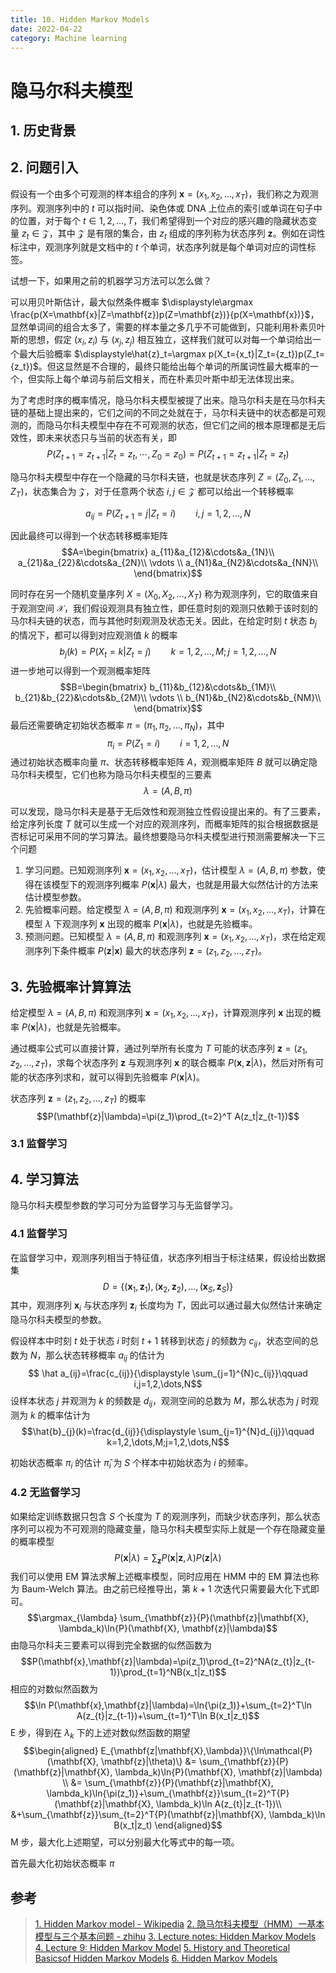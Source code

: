```yaml
---
title: 10. Hidden Markov Models
date: 2022-04-22
category: Machine learning
---
```

<!--more-->
# 隐马尔科夫模型
## 1. 历史背景

## 2. 问题引入
假设有一个由多个可观测的样本组合的序列 $\mathbf{x}=(x_1,x_2,\dots,x_T)$，我们称之为观测序列。观测序列中的 $t$ 可以指时间、染色体或 DNA 上位点的索引或单词在句子中的位置，对于每个 $t\in1,2,\dots,T$，我们希望得到一个对应的感兴趣的隐藏状态变量 $z_t\in \mathcal{Z}$，其中 $\mathcal{Z}$ 是有限的集合，由 $z_t$ 组成的序列称为状态序列 $\mathbf{z}$。例如在词性标注中，观测序列就是文档中的 $t$ 个单词，状态序列就是每个单词对应的词性标签。

试想一下，如果用之前的机器学习方法可以怎么做？

可以用贝叶斯估计，最大似然条件概率 $\displaystyle\argmax \frac{p(X=\mathbf{x}|Z=\mathbf{z})p(Z=\mathbf{z})}{p(X=\mathbf{x})}$，显然单词间的组合太多了，需要的样本量之多几乎不可能做到，只能利用朴素贝叶斯的思想，假定 $(x_i,z_i)$ 与 $(x_j,z_j)$ 相互独立，这样我们就可以对每一个单词给出一个最大后验概率 $\displaystyle\hat{z}_t=\argmax p(X_t={x_t}|Z_t={z_t})p(Z_t={z_t})$。但这显然是不合理的，最终只能给出每个单词的所属词性最大概率的一个，但实际上每个单词与前后文相关，而在朴素贝叶斯中却无法体现出来。

为了考虑时序的概率情况，隐马尔科夫模型被提了出来。隐马尔科夫是在马尔科夫链的基础上提出来的，它们之间的不同之处就在于，马尔科夫链中的状态都是可观测的，而隐马尔科夫模型中存在不可观测的状态，但它们之间的根本原理都是无后效性，即未来状态只与当前的状态有关，即
$$P(Z_{t+1}=z_{t+1}|Z_t=z_t,\cdots,Z_0=z_0)=P(Z_{t+1}=z_{t+1}|Z_t=z_{t})$$

隐马尔科夫模型中存在一个隐藏的马尔科夫链，也就是状态序列 $Z=(Z_0,Z_1,\dots,Z_T)$，状态集合为 $\mathcal{Z}$，对于任意两个状态 $i,j\in\mathcal{Z}$ 都可以给出一个转移概率 

$$a_{ij}=P(Z_{t+1}=j|Z_{t}=i)\qquad i,j=1,2,\dots,N$$

因此最终可以得到一个状态转移概率矩阵
$$A=\begin{bmatrix}
    a_{11}&a_{12}&\cdots&a_{1N}\\
    a_{21}&a_{22}&\cdots&a_{2N}\\
    \vdots  \\
    a_{N1}&a_{N2}&\cdots&a_{NN}\\
\end{bmatrix}$$

同时存在另一个随机变量序列 $X=(X_0,X_2,\dots,X_T)$ 称为观测序列，它的取值来自于观测空间 $\mathcal{X}$，我们假设观测具有独立性，即任意时刻的观测只依赖于该时刻的马尔科夫链的状态，而与其他时刻观测及状态无关。因此，在给定时刻 $t$ 状态 $b_j$ 的情况下，都可以得到对应观测值 $k$ 的概率
$$b_{j}(k)=P(X_t=k|Z_t=j)\qquad k=1,2,\dots,M;j=1,2,\dots,N$$
进一步地可以得到一个观测概率矩阵
$$B=\begin{bmatrix}
    b_{11}&b_{12}&\cdots&b_{1M}\\
    b_{21}&b_{22}&\cdots&b_{2M}\\
    \vdots  \\
    b_{N1}&b_{N2}&\cdots&b_{NM}\\
\end{bmatrix}$$
最后还需要确定初始状态概率 $\pi=(\pi_1,\pi_2,\dots,\pi_N)$，其中
$$\pi_i=P(Z_1=i)\qquad i=1,2,\dots,N$$
通过初始状态概率向量 $\pi$、状态转移概率矩阵 $A$，观测概率矩阵 $B$ 就可以确定隐马尔科夫模型，它们也称为隐马尔科夫模型的三要素
$$\lambda=(A,B,\pi)$$

可以发现，隐马尔科夫是基于无后效性和观测独立性假设提出来的。有了三要素，给定序列长度 $T$ 就可以生成一个对应的观测序列，而概率矩阵的拟合根据数据是否标记可采用不同的学习算法。最终想要隐马尔科夫模型进行预测需要解决一下三个问题

1. 学习问题。已知观测序列 $\mathbf{x}=(x_1,x_2,\dots,x_T)$，估计模型 $\lambda=(A,B,\pi)$ 参数，使得在该模型下的观测序列概率 $P(\mathbf{x}|\lambda)$ 最大，也就是用最大似然估计的方法来估计模型参数。
2. 先验概率问题。给定模型 $\lambda=(A,B,\pi)$ 和观测序列 $\mathbf{x}=(x_1,x_2,\dots,x_T)$，计算在模型 $\lambda$ 下观测序列 $\mathbf{x}$ 出现的概率 $P(\mathbf{x}|\lambda)$，也就是先验概率。
3. 预测问题。已知模型 $\lambda=(A,B,\pi)$ 和观测序列 $\mathbf{x}=(x_1,x_2,\dots,x_T)$，求在给定观测序列下条件概率 $P(\mathbf{z}|\mathbf{x})$ 最大的状态序列 $\mathbf{z}=(z_1,z_2,\dots,z_T)$。

## 3. 先验概率计算算法
给定模型 $\lambda=(A,B,\pi)$ 和观测序列 $\mathbf{x}=(x_1,x_2,\dots,x_T)$，计算观测序列 $\mathbf{x}$ 出现的概率 $P(\mathbf{x}|\lambda)$，也就是先验概率。

通过概率公式可以直接计算，通过列举所有长度为 $T$ 可能的状态序列 $\mathbf{z}=(z_1,z_2,\dots,z_T)$，求每个状态序列 $\mathbf{z}$ 与观测序列 $\mathbf{x}$ 的联合概率 $P(\mathbf{x}, \mathbf{z}|\lambda)$，然后对所有可能的状态序列求和，就可以得到先验概率 $P(\mathbf{x}|\lambda)$。

状态序列 $\mathbf{z}=(z_1,z_2,\dots,z_T)$ 的概率
$$P(\mathbf{z}|\lambda)=\pi(z_1)\prod_{t=2}^T A(z_t|z_{t-1})$$





### 3.1 监督学习



## 4. 学习算法
隐马尔科夫模型参数的学习可分为监督学习与无监督学习。
### 4.1 监督学习
在监督学习中，观测序列相当于特征值，状态序列相当于标注结果，假设给出数据集
$$D=\{(\mathbf x_1,\mathbf z_1),(\mathbf x_2,\mathbf z_2),...,(\mathbf x_S,\mathbf z_S)\}$$
其中，观测序列 $\mathbf x_i$ 与状态序列 $\mathbf z_i$ 长度均为 $T$，因此可以通过最大似然估计来确定隐马尔科夫模型的参数。

假设样本中时刻 $t$ 处于状态 $i$ 时刻 $t+1$ 转移到状态 $j$ 的频数为 $c_{ij}$，状态空间的总数为 $N$，那么状态转移概率 $a_{ij}$ 的估计为 
$$ \hat a_{ij}=\frac{c_{ij}}{\displaystyle \sum_{j=1}^{N}c_{ij}}\qquad i,j=1,2,\dots,N$$
设样本状态 $j$ 并观测为 $k$ 的频数是 $d_{ij}$，观测空间的总数为 $M$，那么状态为 $j$ 时观测为 $k$ 的概率估计为
$$\hat{b}_{j}(k)=\frac{d_{ij}}{\displaystyle \sum_{j=1}^{N}d_{ij}}\qquad k=1,2,\dots,M;j=1,2,\dots,N$$

初始状态概率 $\pi_i$ 的估计 $\hat{\pi}_i$ 为 $S$ 个样本中初始状态为 $i$ 的频率。

### 4.2 无监督学习
如果给定训练数据只包含 $S$ 个长度为 $T$ 的观测序列，而缺少状态序列，那么状态序列可以视为不可观测的隐藏变量，隐马尔科夫模型实际上就是一个存在隐藏变量的概率模型
$$P(\mathbf{x}|\lambda)=\sum_{\mathbf{z}}P(\mathbf{x}|\mathbf{z},\lambda)P(\mathbf{z}|\lambda)$$
我们可以使用 EM 算法求解上述概率模型，同时应用在 HMM 中的 EM 算法也称为 Baum-Welch 算法。由之前已经推导出，第 $k+1$ 次迭代只需要最大化下式即可。
$$\argmax_{\lambda} \sum_{\mathbf{z}}{P}(\mathbf{z}|\mathbf{X}, \lambda_k)\ln{P}(\mathbf{X}, \mathbf{z}|\lambda)$$
由隐马尔科夫三要素可以得到完全数据的似然函数为
$$P(\mathbf{x},\mathbf{z}|\lambda)=\pi(z_1)\prod_{t=2}^NA(z_{t}|z_{t-1})\prod_{t=1}^NB(x_t|z_t)$$
相应的对数似然函数为
$$\ln P(\mathbf{x},\mathbf{z}|\lambda)=\ln{\pi(z_1)}+\sum_{t=2}^T\ln A(z_{t}|z_{t-1})+\sum_{t=1}^T\ln B(x_t|z_t)$$
E 步，得到在 $\lambda_k$ 下的上述对数似然函数的期望
$$\begin{aligned}
    E_{\mathbf{z|\mathbf{X},\lambda}}\{\ln\mathcal{P}(\mathbf{X}, \mathbf{z}|\theta)\} &= \sum_{\mathbf{z}}{P}(\mathbf{z}|\mathbf{X}, \lambda_k)\ln{P}(\mathbf{X}, \mathbf{z}|\lambda) \\
    &= \sum_{\mathbf{z}}{P}(\mathbf{z}|\mathbf{X}, \lambda_k)\ln{\pi(z_1)}+\sum_{\mathbf{z}}\sum_{t=2}^T{P}(\mathbf{z}|\mathbf{X}, \lambda_k)\ln A(z_{t}|z_{t-1})\\
    &+\sum_{\mathbf{z}}\sum_{t=2}^T{P}(\mathbf{z}|\mathbf{X}, \lambda_k)\ln B(x_t|z_t)
\end{aligned}$$
M 步，最大化上述期望，可以分别最大化等式中的每一项。

首先最大化初始状态概率 $\pi$




## 参考
> [1. Hidden Markov model - Wikipedia](https://en.wikipedia.org/wiki/Hidden_Markov_model)
> [2. 隐马尔科夫模型（HMM）一基本模型与三个基本问题 - zhihu](https://zhuanlan.zhihu.com/p/26811689)
> [3. Lecture notes: Hidden Markov Models](https://www.stats.ox.ac.uk/~caron/teaching/sb1b/lecturehmm.pdf)
> [4. Lecture 9: Hidden Markov Model](http://faculty.washington.edu/yenchic/18A_stat516/Lec9_HMM.pdf)
> [5. History and Theoretical Basicsof Hidden Markov Models](https://www.intechopen.com/chapters/15369)
> [6. Hidden Markov Models](https://web.stanford.edu/~jurafsky/slp3/A.pdf)